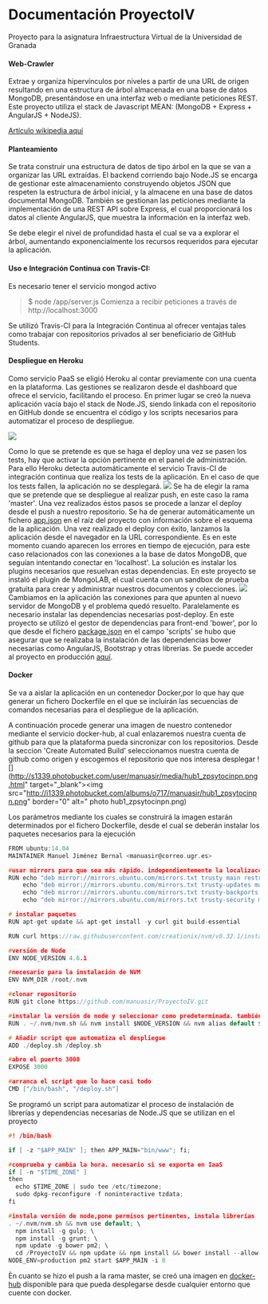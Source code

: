 # Documentación ProyectoIV
Proyecto para la asignatura Infraestructura Virtual de la Universidad de Granada 

#### Web-Crawler

Extrae y organiza hipervínculos por niveles a partir de una URL de origen resultando en una estructura de árbol almacenada en una base de datos MongoDB, presentándose en una interfaz web o mediante peticiones REST. Este proyecto utiliza el stack de Javascript MEAN: (MongoDB + Express + AngularJS + NodeJS).

[Artículo wikipedia aquí](https://en.wikipedia.org/wiki/Web_crawler)

#### Planteamiento

Se trata construir una estructura de datos de tipo árbol en la que se van a organizar las URL extraídas.
El backend corriendo bajo Node.JS se encarga de gestionar este almacenamiento construyendo objetos JSON que respeten la estructura de árbol inicial, y la almacene en una base de datos documental MongoDB.
También se gestionan las peticiones mediante la implementación de una REST API sobre Express, el cual proporcionará los datos al cliente AngularJS, que muestra la información en la interfaz web.

Se debe elegir el nivel de profundidad hasta el cual se va a explorar el árbol, aumentando exponencialmente los recursos requeridos para ejecutar la aplicación.


#### Uso e Integración Continua con Travis-CI:
Es necesario tener el servicio mongod activo
> $ node /app/server.js
> Comienza a recibir peticiones a través de http://localhost:3000

Se utilizó Travis-CI para la Integración Continua al ofrecer ventajas tales como trabajar con repositorios privados al ser beneficiario de GitHub Students.

#### Despliegue en Heroku

Como servicio PaaS se eligió Heroku al contar previamente con una cuenta en la plataforma. Las gestiones se realizaron desde el dashboard que ofrece el servicio, facilitando el proceso.
En primer lugar se creó la nueva aplicación vacía bajo el stack de Node.JS, siendo linkada con el repositorio en GitHub donde se encuentra el código y los scripts necesarios para automatizar el proceso de despliegue. 

![](http://i1339.photobucket.com/albums/o717/manuasir/c1_zpse7unryds.png)

Como lo que se pretende es que se haga el deploy una vez se pasen los tests, hay que activar la opción pertinente en el panel de administración. Para ello Heroku detecta automáticamente el servicio Travis-CI de integración continua que realiza los tests de la aplicación. En el caso de que los tests fallen, la aplicación no se desplegará.
![](http://i1339.photobucket.com/albums/o717/manuasir/c2_zpspobplvzw.png)
Se ha de elegir la rama que se pretende que se despliegue al realizar push, en este caso la rama 'master'. 
Una vez realizados éstos pasos se procede a lanzar el deploy desde el push a nuestro repositorio. Se ha de generar automáticamente un fichero [app.json](https://github.com/manuasir/ProyectoIV/blob/master/app.json) en el raíz del proyecto con información sobre el esquema de la aplicación.
Una vez realizado el deploy con éxito, lanzamos la aplicación desde el navegador en la URL correspondiente. Es en este momento cuando aparecen los errores en tiempo de ejecución, para este caso relacionados con las conexiones a la base de datos MongoDB, que seguían intentando conectar en 'localhost'.
La solución es instalar los plugins necesarios que resuelvan estas dependencias. En este proyecto se instaló el plugin de MongoLAB, el cual cuenta con un sandbox de prueba gratuita para crear y administrar nuestros documentos y colecciones.
![](http://i1339.photobucket.com/albums/o717/manuasir/c3_zpsrvlhznte.png)
Cambiamos en la aplicación las conexiones para que apunten al nuevo servidor de MongoDB y el problema quedó resuelto. 
Paralelamente es necesario instalar las dependencias necesarias post-deploy. 
En este proyecto se utilizó el gestor de dependencias para front-end 'bower', por lo que desde el fichero [package.json](https://github.com/manuasir/ProyectoIV/blob/master/package.json) en el campo 'scripts' se hubo que asegurar que se realizaba la instalación de las dependencias bower necesarias como AngularJS, Bootstrap y otras librerías.
Se puede acceder al proyecto en producción [aquí](https://ivwebcrawler.herokuapp.com/).

#### Docker

Se va a aislar la aplicación en un contenedor Docker,por lo que hay que generar un fichero Dockerfile en el que se incluirán las secuencias de comandos necesarias para el despliegue de la aplicación.

A continuación procede generar una imagen de nuestro contenedor mediante el servicio docker-hub, al cual enlazaremos nuestra cuenta de github para que la plataforma pueda sincronizar con los repositorios.
Desde la seccion 'Create Automated Build' seleccionamos nuestra cuenta de github como origen y escogemos el repositorio que nos interesa desplegar
![](http://s1339.photobucket.com/user/manuasir/media/hub1_zpsytocinpn.png.html" target="_blank"><img src="http://i1339.photobucket.com/albums/o717/manuasir/hub1_zpsytocinpn.png" border="0" alt=" photo hub1_zpsytocinpn.png)

Los parámetros mediante los cuales se construirá la imagen estarán determinados por el fichero Dockerfile, desde el cual se deberán instalar los paquetes necesarios para la ejecución

```c
FROM ubuntu:14.04
MAINTAINER Manuel Jiménez Bernal <manuasir@correo.ugr.es>

#usar mirrors para que sea más rápido. independientemente la localizacón
RUN echo "deb mirror://mirrors.ubuntu.com/mirrors.txt trusty main restricted universe multiverse" > /etc/apt/sources.list; \
	echo "deb mirror://mirrors.ubuntu.com/mirrors.txt trusty-updates main restricted universe multiverse" >> /etc/apt/sources.list; \
	echo "deb mirror://mirrors.ubuntu.com/mirrors.txt trusty-backports main restricted universe multiverse" >> /etc/apt/sources.list; \
	echo "deb mirror://mirrors.ubuntu.com/mirrors.txt trusty-security main restricted universe multiverse" >> /etc/apt/sources.list

# instalar paquetes
RUN apt-get update && apt-get install -y curl git build-essential

RUN curl https://raw.githubusercontent.com/creationix/nvm/v0.32.1/install.sh | bash

#versión de Node
ENV NODE_VERSION 4.6.1

#necesario para la instalación de NVM
ENV NVM_DIR /root/.nvm

#clonar repositorio
RUN git clone https://github.com/manuasir/ProyectoIV.git

#instalar la versión de node y seleccionar como predeterminada. también se instalan paquetes globales (-g)
RUN . ~/.nvm/nvm.sh && nvm install $NODE_VERSION && nvm alias default $NODE_VERSION && npm install -g bower pm2

# Añadir script que automatiza el despliegue
ADD ./deploy.sh /deploy.sh

#abre el puerto 3000
EXPOSE 3000

#arranca el script que lo hace casi todo
CMD ["/bin/bash", "/deploy.sh"]
```

Se programó un script para automatizar el proceso de instalación de librerías y dependencias necesarias de Node.JS que se utilizan en el proyecto

```c
#! /bin/bash

if [ -z "$APP_MAIN" ]; then APP_MAIN="bin/www"; fi;

#comprueba y cambia la hora. necesario si se exporta en IaaS
if [ -n "$TIME_ZONE" ]
then
  echo $TIME_ZONE | sudo tee /etc/timezone;
  sudo dpkg-reconfigure -f noninteractive tzdata;
fi

#instala versión de node,pone permisos pertinentes, instala librerías
. ~/.nvm/nvm.sh && nvm use default; \
  npm install -g gulp; \
  npm install -g grunt; \
  npm update -g bower pm2; \
  cd /ProyectoIV && npm update && npm install && bower install --allow-root && grunt && gulp compress; \
NODE_ENV=production pm2 start $APP_MAIN -i 0
```

Èn cuanto se hizo el push a la rama master, se creó una imagen en [docker-hub](https://hub.docker.com/r/manuasir/proyectoiv/) disponible para que pueda desplegarse
desde cualquier entorno que cuente con docker.